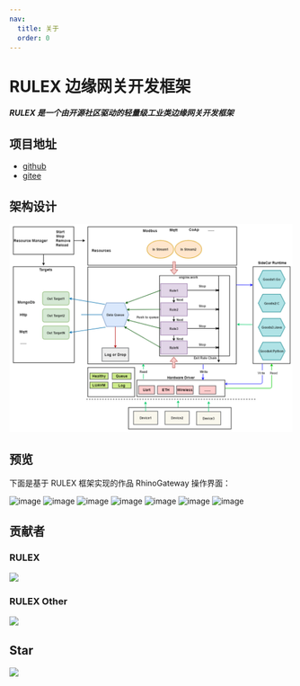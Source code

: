 ```yaml
---
nav:
  title: 关于
  order: 0
---
```


# RULEX 边缘网关开发框架

**_RULEX 是一个由开源社区驱动的轻量级工业类边缘网关开发框架_**

## 项目地址

- <a href="https://github.com/hootrhino/rulex">github</a>
- <a href="https://gitee.com/hootrhino/rulex">gitee</a>

## 架构设计

<div style="text-align:center">
<img src="./imgs/structure.png"/>
</div>

## 预览

下面是基于 RULEX 框架实现的作品 RhinoGateway 操作界面：

![image](https://user-images.githubusercontent.com/20577297/249867828-afb6c81f-288e-47f9-b7d2-73330896ac30.png)
![image](https://user-images.githubusercontent.com/20577297/249867911-907827d1-5f1d-4ddb-bab7-3fc792f28c41.png)
![image](https://user-images.githubusercontent.com/20577297/249867961-9ca5c333-28d0-4154-9758-297e0bac3ca3.png)
![image](https://user-images.githubusercontent.com/20577297/249868010-8a5f1ca7-0203-4754-a206-cda48d75e331.png)
![image](https://user-images.githubusercontent.com/20577297/249868079-50ec6002-7447-4eca-9ebd-e32cd4d6caff.png)
![image](https://user-images.githubusercontent.com/20577297/249868117-288fffa0-7b96-4f82-85e1-97470f4dce35.png)
![image](https://user-images.githubusercontent.com/20577297/249868160-9662b07c-d189-4cea-be63-94b210abf908.png)

## 贡献者

### RULEX

<a href="https://github.com/hootrhino/rulex/graphs/contributors">
  <img src="https://contributors-img.web.app/image?repo=hootrhino/rulex" />
</a>

### RULEX Other

<a href="https://github.com/hootrhino/rulex-dashboard/graphs/contributors">
  <img src="https://contributors-img.web.app/image?repo=hootrhino/rulex-dashboard-vue-old" />
</a>

## Star

<img src="https://starchart.cc/hootrhino/rulex.svg">
